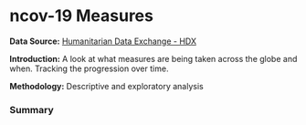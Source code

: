 # ncov-19 Measures

**Data Source:** [Humanitarian Data Exchange - HDX](https://data.humdata.org/dataset/novel-coronavirus-2019-ncov-cases)

**Introduction:** A look at what measures are being taken across the globe and when. Tracking the progression over time.

**Methodology:** Descriptive and exploratory analysis 

### Summary



